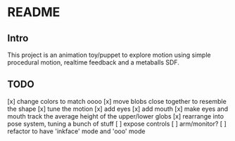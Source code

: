 README
======

Intro
-----

This project is an animation toy/puppet to explore motion using simple
procedural motion, realtime feedback and a metaballs SDF.

TODO
----

[x] change colors to match oooo
[x] move blobs close together to resemble the shape
[x] tune the motion
[x] add eyes
[x] add mouth
[x] make eyes and mouth track the average height of the upper/lower globs
[x] rearrange into pose system, tuning a bunch of stuff
[ ] expose controls
[ ] arm/monitor?
[ ] refactor to have 'inkface' mode and 'ooo' mode
